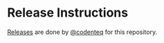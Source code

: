 # Release Instructions

[Releases](https://github.com/codenteq/stripe-payment-gateway/releases) are done by [@codenteq](https://github.com/codenteq) for this repository.
